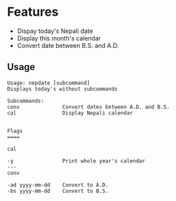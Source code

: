 # Features

- Dispay today's Nepali date
- Display this month's calendar
- Convert date between B.S. and A.D.

## Usage

```
Usage: nepdate [subcommand]
Displays today's without subcommands

Subcommands:
conv		      Convert dates between A.D. and B.S.
cal		          Display Nepali calendar


Flags
====

cal

-y                Print whole year's calendar
---
conv

-ad yyyy-mm-dd    Convert to A.D.
-bs yyyy-mm-dd    Convert to B.S.
```